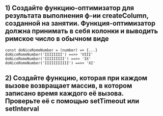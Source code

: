 ## 1) Создайте функцию-оптимизатор для результата выполнения ф-ии createColumn, созданной на занятии. Функция-оптимизатор должна принимать в себя колонки и выводить римское число в обычном виде
```
const doNiceRomeNumber = (number) => {...}
doNiceRomeNumber('IIIIIIII') ==>> 'VIII'
doNiceRomeNumber('IIIIIIIII') ==>> 'IX'
doNiceRomeNumber('IIIIIIIIIII') ==>> 'XI'
```

## 2) Создайте функцию, которая при каждом вызове возвращает массив, в котором записано время каждого её вызова. Проверьте её с помощью setTimeout или setInterval
